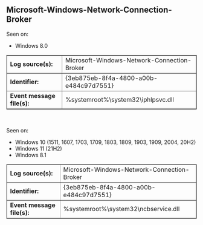 ## Microsoft-Windows-Network-Connection-Broker

Seen on:
* Windows 8.0

<table border="1" class="docutils">
  <tbody>
    <tr>
      <td><b>Log source(s):</b></td>
      <td>Microsoft-Windows-Network-Connection-Broker</td>
    </tr>
    <tr>
      <td><b>Identifier:</b></td>
      <td>{3eb875eb-8f4a-4800-a00b-e484c97d7551}</td>
    </tr>
    <tr>
      <td><b>Event message file(s):</b></td>
      <td>%systemroot%\system32\iphlpsvc.dll</td>
    </tr>
  </tbody>
</table>

&nbsp;

Seen on:
* Windows 10 (1511, 1607, 1703, 1709, 1803, 1809, 1903, 1909, 2004, 20H2)
* Windows 11 (21H2)
* Windows 8.1

<table border="1" class="docutils">
  <tbody>
    <tr>
      <td><b>Log source(s):</b></td>
      <td>Microsoft-Windows-Network-Connection-Broker</td>
    </tr>
    <tr>
      <td><b>Identifier:</b></td>
      <td>{3eb875eb-8f4a-4800-a00b-e484c97d7551}</td>
    </tr>
    <tr>
      <td><b>Event message file(s):</b></td>
      <td>%systemroot%\system32\ncbservice.dll</td>
    </tr>
  </tbody>
</table>

&nbsp;

